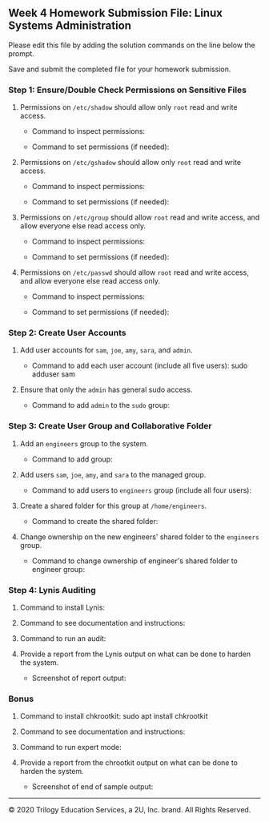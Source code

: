 ## Week 4 Homework Submission File: Linux Systems Administration

Please edit this file by adding the solution commands on the line below the prompt.

Save and submit the completed file for your homework submission.


### Step 1: Ensure/Double Check Permissions on Sensitive Files

1. Permissions on `/etc/shadow` should allow only `root` read and write access.

    - Command to inspect permissions: 

    - Command to set permissions (if needed): 

2. Permissions on `/etc/gshadow` should allow only `root` read and write access.

    - Command to inspect permissions: 

    - Command to set permissions (if needed): 

3. Permissions on `/etc/group` should allow `root` read and write access, and allow everyone else read access only.

    - Command to inspect permissions: 

    - Command to set permissions (if needed): 

4. Permissions on `/etc/passwd` should allow `root` read and write access, and allow everyone else read access only.

    - Command to inspect permissions: 

    - Command to set permissions (if needed): 

### Step 2: Create User Accounts

1. Add user accounts for `sam`, `joe`, `amy`, `sara`, and `admin`.

    - Command to add each user account (include all five users): sudo adduser sam
    

2. Ensure that only the `admin` has general sudo access.

    - Command to add `admin` to the `sudo` group: 

### Step 3: Create User Group and Collaborative Folder

1. Add an `engineers` group to the system.

    - Command to add group: 

2. Add users `sam`, `joe`, `amy`, and `sara` to the managed group.

    - Command to add users to `engineers` group (include all four users): 

3. Create a shared folder for this group at `/home/engineers`.

    - Command to create the shared folder: 

4. Change ownership on the new engineers' shared folder to the `engineers` group.

    - Command to change ownership of engineer's shared folder to engineer group: 
    

### Step 4: Lynis Auditing

1. Command to install Lynis: 

2. Command to see documentation and instructions: 

3. Command to run an audit: 

4. Provide a report from the Lynis output on what can be done to harden the system.

    - Screenshot of report output: 


### Bonus
1. Command to install chkrootkit: sudo apt install chkrootkit

2. Command to see documentation and instructions: 

3. Command to run expert mode: 

4. Provide a report from the chrootkit output on what can be done to harden the system.
    - Screenshot of end of sample output:

---
© 2020 Trilogy Education Services, a 2U, Inc. brand. All Rights Reserved.
